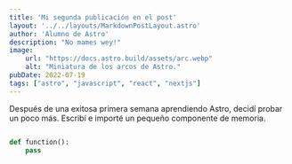 ```yaml
---
title: 'Mi segunda publicación en el post'
layout: '../../layouts/MarkdownPostLayout.astro'
author: 'Alumno de Astro'
description: "No mames wey!"
image:
    url: "https://docs.astro.build/assets/arc.webp"
    alt: "Miniatura de los arcos de Astro."
pubDate: 2022-07-19
tags: ["astro", "javascript", "react", "nextjs"]
---
```


Después de una exitosa primera semana aprendiendo Astro, decidí probar un poco más. Escribí e importé un pequeño componente de memoria.
```python

def function():
    pass

```